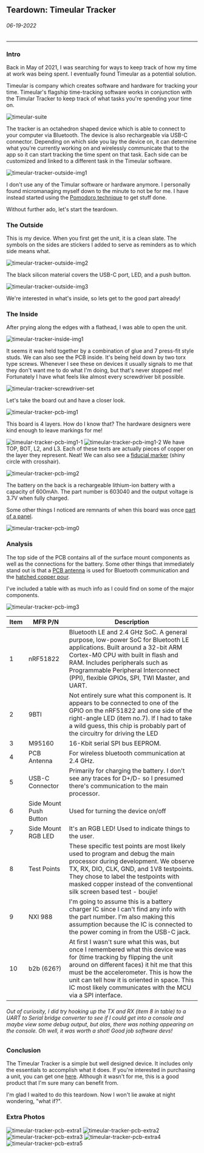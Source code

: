 ## Teardown: Timeular Tracker
###### 06-19-2022
---
### Intro
Back in May of 2021, I was searching for ways to keep track of how my time at work was being spent. I eventually found Timeular as a potential solution.

Timeular is company which creates software and hardware for tracking your time. Timeular's flagship time-tracking software works in conjunction with the Timular Tracker to keep track of what tasks you're spending your time on. 

![timeular-suite](./timeular-tracker-pics/timeular-suite.png)

The tracker is an octahedron shaped device which is able to connect to your computer via Bluetooth. The device is also rechargeable via USB-C connector. Depending on which side you lay the device on, it can determine what you're currently working on and wirelessly communicate that to the app so it can start tracking the time spent on that task. Each side can be customized and linked to a different task in the Timeular software.

![timeular-tracker-outside-img1](./timeular-tracker-pics/timeular-tracker-outside-img1.jpg)

I don't use any of the Timular software or hardware anymore. I personally found micromanaging myself down to the minute to not be for me. I have instead started using the [Pomodoro technique](https://en.wikipedia.org/wiki/Pomodoro_Technique) to get stuff done.

Without further ado, let's start the teardown.

### The Outside
This is my device. When you first get the unit, it is a clean slate. The symbols on the sides are stickers I added to serve as reminders as to which side means what.

![timeular-tracker-outside-img2](./timeular-tracker-pics/timeular-tracker-outside-img2.jpg)

The black silicon material covers the USB-C port, LED, and a push button.

![timeular-tracker-outside-img3](./timeular-tracker-pics/timeular-tracker-outside-img3.jpg)

We're interested in what's inside, so lets get to the good part already!

### The Inside
After prying along the edges with a flathead, I was able to open the unit. 

![timeular-tracker-inside-img1](./timeular-tracker-pics/timeular-tracker-inside-img1.jpg)

It seems it was held together by a combination of glue and 7 press-fit style studs. We can also see the PCB inside. It's being held down by two torx type screws. Whenever I see these on devices it usually signals to me that they don't want me to do what I'm doing, but that's never stopped me! Fortunately I have what feels like almost every screwdriver bit possible.

![timeular-tracker-screwdriver-set](./timeular-tracker-pics/timeular-tracker-screwdriver-set.jpg)

Let's take the board out and have a closer look.

![timeular-tracker-pcb-img1](./timeular-tracker-pics/timeular-tracker-pcb-img1.jpg)

This board is 4 layers. How do I know that? The hardware designers were kind enough to leave markings for me!

![timeular-tracker-pcb-img1-1](./timeular-tracker-pics/timeular-tracker-pcb-img1-1.jpg)
![timeular-tracker-pcb-img1-2](./timeular-tracker-pics/timeular-tracker-pcb-img1-2.jpg)
We have TOP, BOT, L2, and L3. Each of these texts are actually pieces of copper on the layer they represent. Neat! We can also see a [fiducial marker](https://www.worthingtonassembly.com/blog/2014/12/29/what-are-fiducials-and-why-are-they-useful) (shiny circle with crosshair).

![timeular-tracker-pcb-img2](./timeular-tracker-pics/timeular-tracker-pcb-img2.jpg)

The battery on the back is a rechargeable lithium-ion battery with a capacity of 600mAh. The part number is 603040 and the output voltage is 3.7V when fully charged.

Some other things I noticed are remnants of when this board was once [part of a panel](https://resources.pcb.cadence.com/blog/what-is-pcb-panelization-and-why-is-it-important-2). 

![timeular-tracker-pcb-img0](./timeular-tracker-pics/timeular-tracker-pcb-img0.jpg)

### Analysis
The top side of the PCB contains all of the surface mount components as well as the connections for the battery. Some other things that immediately stand out is that a [PCB antenna](https://www.pcbonline.com/blog/pcb-antenna-basics.html) is used for Bluetooth communication and the [hatched copper pour](https://en.wikipedia.org/wiki/Copper_pour).

I've included a table with as much info as I could find on some of the major components.

![timeular-tracker-pcb-img3](./timeular-tracker-pics/timeular-tracker-pcb-img3.jpg)

| Item | MFR P/N | Description|
|-----|--------|------|
| 1 |nRF51822|Bluetooth LE and 2.4 GHz SoC. A general purpose, low-power SoC for Bluetooth LE applications. Built around a 32-bit ARM Cortex-M0 CPU with built in flash and RAM. Includes peripherals such as Programmable Peripheral Interconnect (PPI), flexible GPIOs, SPI, TWI Master, and UART.|
|2|9BTI|Not entirely sure what this component is. It appears to be connected to one of the GPIO on the nRF51822 and one side of the right-angle LED (item no.7). If I had to take a wild guess, this chip is probably part of the circuitry for driving the LED|
|3|M95160|16-Kbit serial SPI bus EEPROM.|
|4|PCB Antenna| For wireless bluetooth communication at 2.4 GHz.|
|5|USB-C Connector|Primarily for charging the battery. I don't see any traces for D+/D- so I presumed there's communication to the main processor.|
|6|Side Mount Push Button| Used for turning the device on/off|
|7|Side Mount RGB LED|It's an RGB LED! Used to indicate things to the user.|
|8|Test Points| These specific test points are most likely used to program and debug the main processor during development. We observe TX, RX, DIO, CLK, GND, and 1V8 testpoints. They chose to label the testpoints with masked copper instead of the conventional silk screen based test - boujie!|
|9|NXI 988|I'm going to assume this is a battery charger IC since I can't find any info with the part number. I'm also making this assumption because the IC is connected to the power coming in from the USB-C jack.|
|10|b2b (626?)| At first I wasn't sure what this was, but once I remembered what this device was for (time tracking by flipping the unit around on different faces) it hit me that this must be the accelerometer. This is how the unit can tell how it is oriented in space. This IC most likely communicates with the MCU via a SPI interface.|

###### Out of curiosity, I did try hooking up the TX and RX (item 8 in table) to a UART to Serial bridge converter to see if I could get into a console and maybe view some debug output, but alas, there was nothing appearing on the console. Oh well, it was worth a shot! Good job software devs! 

### Conclusion
The Timeular Tracker is a simple but well designed device. It includes only the essentials to accomplish what it does. If you're interested in purchasing a unit, you can get one [here](https://timeular.com/tracker/). Although it wasn't for me, this is a good product that I'm sure many can benefit from.

I'm glad I waited to do this teardown. Now I won't lie awake at night wondering, "what if?". 

### Extra Photos
![timeular-tracker-pcb-extra1](./timeular-tracker-pics/timeular-tracker-pcb-extra1.jpg)
![timeular-tracker-pcb-extra2](./timeular-tracker-pics/timeular-tracker-pcb-extra2.jpg)
![timeular-tracker-pcb-extra3](./timeular-tracker-pics/timeular-tracker-pcb-extra3.jpg)
![timeular-tracker-pcb-extra4](./timeular-tracker-pics/timeular-tracker-pcb-extra4.jpg)
![timeular-tracker-pcb-extra5](./timeular-tracker-pics/timeular-tracker-pcb-extra5.jpg)
